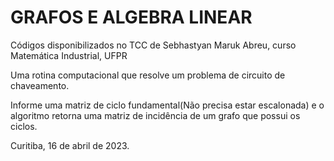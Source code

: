 # GRAFOS E ALGEBRA LINEAR
Códigos disponibilizados no TCC de Sebhastyan Maruk Abreu, curso Matemática Industrial, UFPR

Uma rotina computacional que resolve um problema de circuito de chaveamento.

Informe uma matriz de ciclo fundamental(Não precisa estar escalonada) e o algoritmo retorna uma matriz de incidência de um grafo que possui os ciclos.

Curitiba, 16 de abril de 2023.
